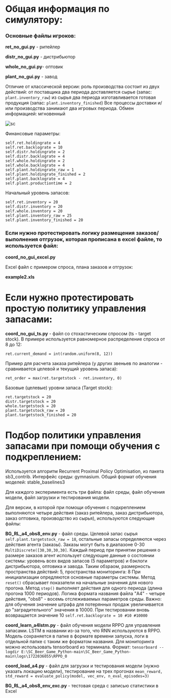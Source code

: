 # Общая информация по симулятору:
### Основные файлы игроков:

**ret_no_gui.py** - ритейлер

**distr_no_gui.py** - дистрибьютор

**whole_no_gui.py**- оптовик

**plant_no_gui.py** - завод

Отличие от классической версии: роль производства состоит из двух действий: от поставщика два периода доставляется сырье (запас: ```plant.inventory_raw```) из сырья два периода изготавливается готовая продукция (запас: ```plant.inventory_finished```)
Все процессы доставки и/или производства занимают два игровых периода. Обмен информацией: мгновенный

![sc](https://github.com/user-attachments/assets/a7e163be-d54e-4156-a813-09a6bb5eea7a)

Финансовые параметры:
```
self.ret.holdingrate = 4
self.ret.backlograte = 10 
self.distr.holdingrate = 2
self.distr.backlograte = 4
self.whole.holdingrate = 2
self.whole.backlograte = 4
self.plant.holdingrate_raw = 1
self.plant.holdingrate_finished = 2
self.plant.backlograte = 4
self.plant.productiontime = 2
```

Начальный уровень запасов:
```
self.ret.inventory = 20
self.distr.inventory = 20
self.whole.inventory = 20
self.plant.inventory_raw = 25
self.plant.inventory_finished = 20
```

### Если нужно протестировать логику размещения заказов/выполнения отгрузок, которая прописана в excel файле, то используется файл:

**coord_no_gui_excel.py**

Excel файл с примером спроса, плана заказов и отгрузок:

**example2.xls**

# Если нужно протестировать простую политику управления запасами:

**coord_no_gui_ts.py** - файл со стохастическим спросом (ts - target stock). В примере используется равномерное распределение спроса от 8 до 12:

```
ret.current_demand = int(random.uniform(8, 12))
```

Пример для расчета заказа ритейлера (у других звеньев по аналогии - сравнивается целевой и текущий уровень запаса):
```
ret_order = max(ret.targetstock - ret.inventory, 0)
```

Базовые (целевые) уровни запаса (Target stock):
```
ret.targetstock = 20
distr.targetstock = 20
whole.targetstock = 20
plant.targetstock_raw = 20
plant.targetstock_finished = 20
```

# Подбор политики управления запасами при помощи обучения с подкреплением:

Используется алгоритм Recurrent Proximal Policy Optimisation, из пакета sb3_contrib. Интерфейс среды: gymnasium. Общий формат обучения моделей: stable_baselines3

Для каждого эксперимента есть три файла: файл среды, файл обучения модели, файл загрузки и тестирования модели. 

Для версии, в которой при помощи обучения с подкреплением выполняются четыре действия (заказ ритейлера, заказ дистрибьютора, заказ оптовика, производство из сырья), используются следующие файлы:


**BG_RL_a4_obs8_env.py** - файл среды. Целевой запас сырья ```self.plant.targetstock_raw = 18```, остальные запасы определяются через действия агента (заказы). Заказы могут быть в диапазоне 0-30 ```MultiDiscrete([30,30,30,30]```. Каждый период при принятии решения о размере заказов агент использует следующие данные о состоянии системы: уровень всех видов запасов (5 параметров) и бэклоги дистрибьютора, оптовика и завода. Таким обзраом, размерность пространства действий: 5, пространства мониторинга: 8
При инициализации опредляются основные параметры системы. Метод ```reset()``` сбрасывает показатели на начальные значения для нового прогона. Метод ```step()``` выполняет действия для одного периода (длина прогона 1000 периодов). Логика формата названия файла "A4" - четыре действия, "obs8" - восемь отслеживаемых параметров среды. Важно: для обучения значение штрафа для потерянных продаж увеличивается до "заградительного" значения в 10000. При тестировании вновь возвращается значение 10 ```self.ret.backlograte = 10 #10 #10000```


**coord_learn_a4lstm.py** - файл обучения модели RPPO для управления запасами. LSTM в названии из-за того, что RNN используются в RPPO. Модель сохраняется в папке в формате времени запуска, логи в отдельной папке с таким же форматом названия. Для мониторинга можно использовать tensorboard из терминала. Формат: ```tensorboard --logdir E:\SC_Beer_Game_Python-main\SC_Beer_Game_Python-main\logs\1722036055\RPPO_0```


**coord_load_a4.py** - файл для загрузки и тестирования модели (нужно указать локацию модели), тестирование на трех прогонах ```mean_reward, std_reward = evaluate_policy(model, vec_env, n_eval_episodes=3)```

**BG_RL_a4_obs8_env_exc.py** - тестовая среда с записью статистики в Excel

